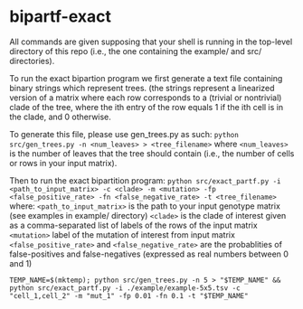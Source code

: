 # bipartf-exact

All commands are given supposing that your shell is running in the top-level directory of this repo (i.e., the one containing the example/ and src/ directories).

To run the exact bipartion program we first generate a text file containing binary strings which represent trees. (the strings represent a linearized version of a matrix where each row corresponds to a (trivial or nontrivial) clade of the tree, where the ith entry of the row equals 1 if the ith cell is in the clade, and 0 otherwise.

To generate this file, please use gen_trees.py as such:
```python src/gen_trees.py -n <num_leaves> > <tree_filename>```
where ```<num_leaves>``` is the number of leaves that the tree should contain (i.e., the number of cells or rows in your input matrix).

Then to run the exact bipartition program: ```python src/exact_partf.py -i <path_to_input_matrix> -c <clade> -m <mutation> -fp <false_positive_rate> -fn <false_negative_rate> -t <tree_filename>```
where:
```<path_to_input_matrix>``` is the path to your input genotype matrix (see examples in example/ directory)
```<clade>``` is the clade of interest given as a comma-separated list of labels of the rows of the input matrix
```<mutation>``` label of the mutation of interest from input matrix
```<false_positive_rate>``` and ```<false_negative_rate>``` are the probablities of false-positives and false-negatives (expressed as real numbers between 0 and 1)


```
TEMP_NAME=$(mktemp); python src/gen_trees.py -n 5 > "$TEMP_NAME" && python src/exact_partf.py -i ./example/example-5x5.tsv -c "cell_1,cell_2" -m "mut_1" -fp 0.01 -fn 0.1 -t "$TEMP_NAME"
```
